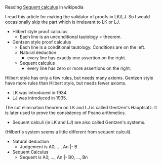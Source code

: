 Reading [Sequent calculus](https://en.wikipedia.org/wiki/Sequent_calculus) in wikipedia

I read this article for making the validator of proofs in LK/LJ. So I would occasionally skip the part which is irrelavant to LK or LJ.

- Hilbert style proof calculus
  - Each line is an unconditional tautology = theorem.
- Gentzen style proof calculus
  - Each line is a conditional tautology. Conditions are on the left.
  - Natural deduction
    - every line has exactly one assertion on the right.
  - Sequent calculus
    - every line has zero or more assertions on the right.

Hilbert style has only a few rules, but needs many axioms. Gentzen style have more rules than Hilbert style, but needs fewer axioms.

- LK was introduced in 1934.
- LJ was introduced in 1935.

The cut elimination theorem on LK and LJ is called Gentzen's Hauptsatz. It is later used to prove the consistency of Peano arithmetics.

- Sequent calculi (ie LK and LJ) are also called Gentzen's systems.

(Hilbert's system seems a little different from sequent calculi)

- Natural deduction
  - Judgement is A0, ..., An |- B
- Sequent Calculus
  - Sequent is A0, ..., An |- B0, ..., Bn

